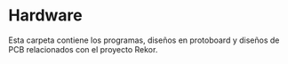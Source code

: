 # Hardware

Esta carpeta contiene los programas, diseños en protoboard y diseños de PCB relacionados con
el proyecto Rekor.
